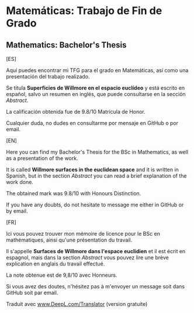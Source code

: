 # Matemáticas: Trabajo de Fin de Grado
## Mathematics: Bachelor's Thesis

[ES]

Aquí puedes encontrar mi TFG para el grado en Matemáticas, así como una presentación del trabajo realizado.

Se titula **Superficies de Willmore en el espacio euclídeo** y está escrito en español, salvo un resumen en inglés, que puede consultarse en la sección *Abstract*.

La calificación obtenida fue de 9.8/10 Matrícula de Honor.

Cualquier duda, no dudes en consultarme por mensaje en GitHub o por email.

[EN]

Here you can find my Bachelor's Thesis for the BSc in Mathematics, as well as a presentation of the work.

It is called **Willmore surfaces in the euclidean space** and it is written in Spanish, but in the section *Abstract* you can read a brief explanation of the work done.

The obtained mark was 9.8/10 with Honours Distinction.

If you have any doubts, do not hesitate to message me either in GitHub or by email.

[FR]

Ici vous pouvez trouver mon mémoire de licence pour le BSc en mathématiques, ainsi qu'une présentation du travail.

Il s'appelle **Surfaces de Willmore dans l'espace euclidien** et il est écrit en espagnol, mais dans la section *Abstract* vous pouvez lire une brève explication en anglais du travail effectué.

La note obtenue est de 9,8/10 avec Honneurs.

Si vous avez des doutes, n'hésitez pas à m'envoyer un message soit dans GitHub soit par email.

Traduit avec www.DeepL.com/Translator (version gratuite)
